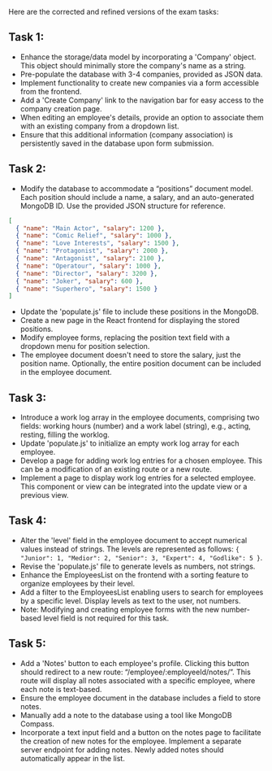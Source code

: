 Here are the corrected and refined versions of the exam tasks:

## Task 1:

- Enhance the storage/data model by incorporating a 'Company' object. This object should minimally store the company's name as a string.
- Pre-populate the database with 3-4 companies, provided as JSON data.
- Implement functionality to create new companies via a form accessible from the frontend.
- Add a 'Create Company' link to the navigation bar for easy access to the company creation page.
- When editing an employee's details, provide an option to associate them with an existing company from a dropdown list.
- Ensure that this additional information (company association) is persistently saved in the database upon form submission.

## Task 2:

- Modify the database to accommodate a “positions” document model. Each position should include a name, a salary, and an auto-generated MongoDB ID. Use the provided JSON structure for reference.
```json
[
  { "name": "Main Actor", "salary": 1200 },
  { "name": "Comic Relief", "salary": 1000 },
  { "name": "Love Interests", "salary": 1500 },
  { "name": "Protagonist", "salary": 2000 },
  { "name": "Antagonist", "salary": 2100 },
  { "name": "Operatour", "salary": 1000 },
  { "name": "Director", "salary": 3200 },
  { "name": "Joker", "salary": 600 },
  { "name": "Superhero", "salary": 1500 }
]
```
- Update the 'populate.js' file to include these positions in the MongoDB.
- Create a new page in the React frontend for displaying the stored positions.
- Modify employee forms, replacing the position text field with a dropdown menu for position selection.
- The employee document doesn't need to store the salary, just the position name. Optionally, the entire position document can be included in the employee document.

## Task 3:

- Introduce a work log array in the employee documents, comprising two fields: working hours (number) and a work label (string), e.g., acting, resting, filling the worklog.
- Update 'populate.js' to initialize an empty work log array for each employee.
- Develop a page for adding work log entries for a chosen employee. This can be a modification of an existing route or a new route.
- Implement a page to display work log entries for a selected employee. This component or view can be integrated into the update view or a previous view.

## Task 4:

- Alter the 'level' field in the employee document to accept numerical values instead of strings. The levels are represented as follows: `{ "Junior": 1, "Medior": 2, "Senior": 3, "Expert": 4, "Godlike": 5 }`.
- Revise the 'populate.js' file to generate levels as numbers, not strings.
- Enhance the EmployeesList on the frontend with a sorting feature to organize employees by their level.
- Add a filter to the EmployeesList enabling users to search for employees by a specific level. Display levels as text to the user, not numbers.
- Note: Modifying and creating employee forms with the new number-based level field is not required for this task.

## Task 5:

- Add a 'Notes' button to each employee's profile. Clicking this button should redirect to a new route: “/employee/:employeeId/notes/”. This route will display all notes associated with a specific employee, where each note is text-based.
- Ensure the employee document in the database includes a field to store notes.
- Manually add a note to the database using a tool like MongoDB Compass.
- Incorporate a text input field and a button on the notes page to facilitate the creation of new notes for the employee. Implement a separate server endpoint for adding notes. Newly added notes should automatically appear in the list.